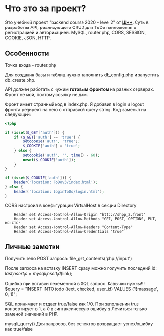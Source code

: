 # Что это за проект?

Это учебный проект "backend course 2020 - level 2" от **[Ш++](https://programming.org.ua)**.
Суть в разработке API, реализующего CRUD для ToDo приложения с регистрацией и авторизацией.
MySQL, router.php, CORS, SESSION, COOKIE, JSON, HTTP.
                                                         
## Особенности
Точка входа - router.php

Для создания базы и таблиц нужно заполнить db_config.php и запустить db_create.php.

API должен работать с чужим **готовым фронтом** на разных серверах.
Фронт не мой, поэтому ссылку не дам.

Фронт имеет странный код в index.php.
Я добавил в login и logout фронта редирект на него с отправкой query string.
Код заменил на следующий:

```PHP
<?php

if (isset($_GET['auth'])) {
    if ($_GET['auth'] == 'true') {
        setcookie('auth', 'true');
        $_COOKIE['auth'] = 'true';
    } else {
        setcookie('auth', '', time() - 60);
        unset($_COOKIE['auth']);
    }
}

if (isset($_COOKIE['auth'])) {
    header('location: ToDov3/index.html');
} else {
    header('location: LoginToDo/login.html');
}
```
CORS настроил в конфигурации VirtualHost в секции Directory:
```
    Header set Access-Control-Allow-Origin "http://shpp_2.front"
    Header set Access-Control-Allow-Methods "GET, POST, OPTIONS, PUT, DELETE"
    Header set Access-Control-Allow-Headers "Content-Type"
    Header set Access-Control-Allow-Credentials "true"
```
## Личные заметки

Получить тело POST запроса:
file_get_contents('php://input')

После запроса на вставку INSERT сразу можно получить последний id:
$last_insert_id = mysqli_insert_id($link);

Ошибка при вставки переменной в SQL запрос. Кавычки нужны!!!
$query = "INSERT INTO todo (text, checked, user_id) VALUES ('$massage', 0, 1)";

SQL принимает и отдает true/false как 1/0. При заполнении true конвертирует в 1, а 0 в синтаксическую ошибку :)
Лечиться только заменой значений в PHP.

mysqli_query() Для запросов, без селектов возвращает успех/ошибку как true/false



